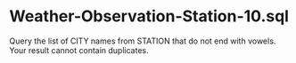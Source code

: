 # Weather-Observation-Station-10.sql
Query the list of CITY names from STATION that do not end with vowels. Your result cannot contain duplicates.
